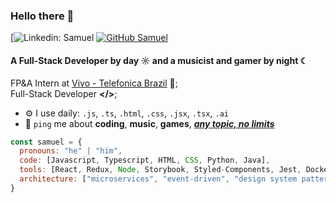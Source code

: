 ### Hello there 👋

[![Linkedin: Samuel](https://img.shields.io/badge/Samuel%20Leite-LinkedIn-blue?style=flat-square&logo=Linkedin&logoColor=white&link=https://linkedin.com\in\samuelleitee)
[![GitHub Samuel](https://img.shields.io/github/followers/Samuel?label=follow&style=social)](https://github.com/samuelleitee)

#### A Full-Stack Developer by day ☼ and a musicist and gamer by night ☾

FP&A Intern at [Vivo - Telefonica Brazil](https://vivo.com.br) 💜;<br>
Full-Stack Developer **</>**;<br> <!-- ADICIONAR LINK PARA O PORTFÓLIO -->

- ⚙️ I use daily: `.js`, `.ts`, `.html`, `.css`, `.jsx`, `.tsx`, `.ai`
- 💬 `ping` me about **coding**, **music**, **games**, <ins>***any topic, no limits***</ins>

```javascript
const samuel = {
  pronouns: "he" | "him",
  code: [Javascript, Typescript, HTML, CSS, Python, Java],
  tools: [React, Redux, Node, Storybook, Styled-Components, Jest, Docker],
  architecture: ["microservices", "event-driven", "design system pattern"],
}
```
